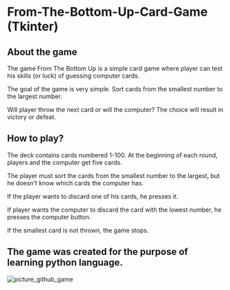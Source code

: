 # From-The-Bottom-Up-Card-Game (Tkinter)

## About the game
The game From The Bottom Up is a simple card game where player can test his skills (or luck) of guessing computer cards. 
    
The goal of the game is very simple. Sort cards from the smallest number to the largest number. 
        
Will player throw the next card or will the computer? The choice will result in victory or defeat. 

## How to play?
The deck contains cards numbered 1-100. At the beginning of each round, players and the computer get five cards. 
    
The player must sort the cards from the smallest number to the largest, but he doesn't know which cards the computer has. 
    
If the player wants to discard one of his cards, he presses it. 
    
If player wants the computer to discard the card with the lowest number, he presses the computer button.
    
If the smallest card is not thrown, the game stops.

## The game was created for the purpose of learning python language.



![picture_github_game](https://user-images.githubusercontent.com/99552865/156159288-a648be01-9640-4fe0-b9a7-876f882e3dd5.PNG)
